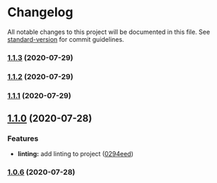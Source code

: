 # Changelog

All notable changes to this project will be documented in this file. See [standard-version](https://github.com/conventional-changelog/standard-version) for commit guidelines.

### [1.1.3](https://github.com/ryansonshine/aws-sso-creds-helper/compare/v1.1.2...v1.1.3) (2020-07-29)

### [1.1.2](https://github.com/ryansonshine/aws-sso-creds-helper/compare/v1.1.1...v1.1.2) (2020-07-29)

### [1.1.1](https://github.com/ryansonshine/aws-sso-creds-helper/compare/v1.1.0...v1.1.1) (2020-07-29)

## [1.1.0](https://github.com/ryansonshine/aws-sso-creds-helper/compare/v1.0.6...v1.1.0) (2020-07-28)


### Features

* **linting:** add linting to project ([0294eed](https://github.com/ryansonshine/aws-sso-creds-helper/commit/0294eedfc3b56ca1fb868e2ff284983bd711402a))

### [1.0.6](https://github.com/ryansonshine/aws-sso-creds-helper/compare/v1.0.5...v1.0.6) (2020-07-28)
